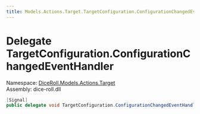 ```yaml
---
title: Models.Actions.Target.TargetConfiguration.ConfigurationChangedEventHandler
---
```


# <a id="DiceRoll_Models_Actions_Target_TargetConfiguration_ConfigurationChangedEventHandler"></a> Delegate TargetConfiguration.ConfigurationChangedEventHandler

Namespace: [DiceRoll.Models.Actions.Target](DiceRoll.Models.Actions.Target.md)  
Assembly: dice\-roll.dll  

```csharp
[Signal]
public delegate void TargetConfiguration.ConfigurationChangedEventHandler()
```

